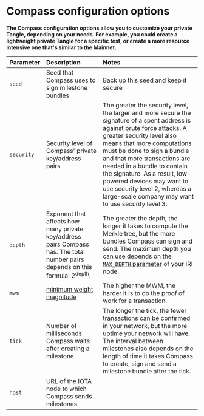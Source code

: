# Compass configuration options

**The Compass configuration options allow you to customize your private Tangle, depending on your needs. For example, you could create a lightweight private Tangle for a specific test, or create a more resource intensive one that's similar to the Mainnet.**

|**Parameter**|**Description**|**Notes**|
|:----------------------|:--------------|:--------|
|`seed` |Seed that Compass uses to sign milestone bundles |Back up this seed and keep it secure|
|`security`|Security level of Compass' private key/address pairs|The greater the security level, the larger and more secure the signature of a spent address is against brute force attacks. A greater security level also means that more computations must be done to sign a bundle and that more transactions are needed in a bundle to contain the signature. As a result, low-powered devices may want to use security level 2, whereas a large-scale company may want to use security level 3.|
|`depth`|Exponent that affects how many private key/address pairs Compass has. The total number pairs depends on this formula: 2<sup>depth</sup>.|The greater the depth, the longer it takes to compute the Merkle tree, but the more bundles Compass can sign and send. The maximum depth you can use depends on the [`MAX_DEPTH` parameter](root://iri/1.0/references/iri-configuration-options.md#max-depth) of your IRI node.|
|`mwm`|[minimum weight magnitude](root://getting-started/1.0/references/glossary.md#minimum-weight-magnitude)|The higher the MWM, the harder it is to do the proof of work for a transaction.|
|`tick`|Number of milliseconds Compass waits after creating a milestone|The longer the tick, the fewer transactions can be confirmed in your network, but the more uptime your network will have. The interval between milestones also depends on the length of time it takes Compass to create, sign and send a milestone bundle after the tick. |
|`host`|URL of the IOTA node to which Compass sends milestones||

